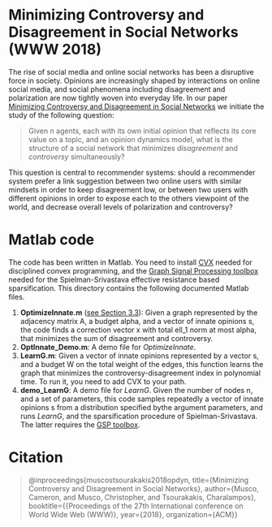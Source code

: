 # Minimizing Controversy and Disagreement in Social Networks (WWW 2018)

The rise of social media and online social networks has been a disruptive force in society. Opinions are increasingly shaped by interactions on online social media, and social phenomena including disagreement and polarization are now tightly woven into everyday life.  In our paper [Minimizing Controversy and Disagreement in Social Networks]() we initiate the study of the following question:  

>  Given n agents, each with its own initial opinion that reflects its core value on a topic, and an opinion dynamics model, what is the structure of a social network that minimizes  *disagreement* and *controversy* simultaneously?

This question is  central to recommender systems: should a recommender system prefer a link suggestion between two online users with similar mindsets in order to keep disagreement low, or between two users with different opinions in order to expose each to the others viewpoint of the world, and decrease overall levels of polarization and controversy? 

# Matlab code 

The code has been written in Matlab. You need to install [CVX](http://cvxr.com/cvx/) needed for disciplined convex programming, and the [Graph Signal Processing toolbox](https://epfl-lts2.github.io/gspbox-html/) needed for the Spielman-Srivastava effective resistance based sparsification.  This directory contains the following documented Matlab files. 

1. **OptimizeInnate.m** ([see Section 3.3]()): Given a graph represented by the adjacency matrix A, a budget alpha, and a vector of innate opinions s, the code finds a correction vector x with total ell_1 norm at most alpha, that minimizes the sum of disagreement and controversy. 
2. **OptInnate_Demo.m**: A demo file for *OptimizeInnate*.
3. **LearnG.m**: Given a vector of innate opinions represented by a vector s, and a budget W on the total weight of the edges, this function learns the graph that minimizes the controversy-disagreement index in polynomial time. To run it, you need to add CVX to your path. 
4. **demo_LearnG**: A demo file for *LearnG*. Given the number of nodes n, and a set of parameters, this code samples repeatedly a vector of innate opinions s from a distribution specified bythe argument parameters, and runs *LearnG*, and the sparsification procedure of Spielman-Srivastava. The latter requires the  [GSP toolbox](https://epfl-lts2.github.io/gspbox-html/).

 

# Citation

> @inproceedings{muscostsourakakis2018opdyn, 
> title={Minimizing Controversy and Disagreement in Social Networks},
> author={Musco, Cameron, and Musco, Christopher, and Tsourakakis, Charalampos},
> booktitle={{Proceedings of the 27th International conference on World Wide Web (WWW)},
> year={2018},
> organization={ACM}}
